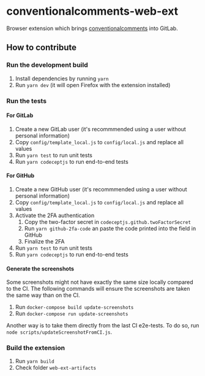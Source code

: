 # conventionalcomments-web-ext

Browser extension which brings [conventionalcomments](https://conventionalcomments.org/) into GitLab.

## How to contribute

### Run the development build

1. Install dependencies by running `yarn`
1. Run `yarn dev` (it will open Firefox with the extension installed)

### Run the tests

#### For GitLab

1. Create a new GitLab user (it's recommmended using a user without personal information)
1. Copy `config/template_local.js` to `config/local.js` and replace all values
1. Run `yarn test` to run unit tests
1. Run `yarn codeceptjs` to run end-to-end tests

#### For GitHub

1. Create a new GitHub user (it's recommmended using a user without personal information)
1. Copy `config/template_local.js` to `config/local.js` and replace all values
1. Activate the 2FA authentication
   1. Copy the two-factor secret in `codeceptjs.github.twoFactorSecret`
   1. Run `yarn github-2fa-code` an paste the code printed into the field in GitHub
   1. Finalize the 2FA
1. Run `yarn test` to run unit tests
1. Run `yarn codeceptjs` to run end-to-end tests

#### Generate the screenshots

Some screenshots might not have exactly the same size locally compared to the CI. The following commands will ensure the screenshots are taken the same way than on the CI.

1. Run `docker-compose build update-screenshots`
1. Run `docker-compose run update-screenshots`

Another way is to take them directly from the last CI e2e-tests. To do so, run `node scripts/updateScreenshotFromCI.js`.

### Build the extension

1. Run `yarn build`
1. Check folder `web-ext-artifacts`

